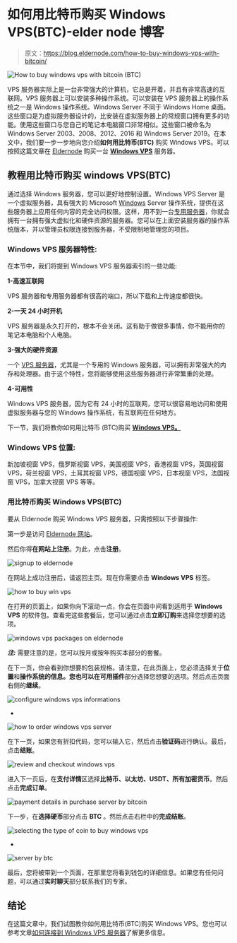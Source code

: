 # 如何用比特币购买 Windows VPS(BTC)-elder node 博客

> 原文：<https://blog.eldernode.com/how-to-buy-windows-vps-with-bitcoin/>

![How to buy windows vps with bitcoin (BTC)](img/3d55667a650cd07b707473a34a28087f.png)

VPS 服务器实际上是一台非常强大的计算机，它总是开着，并且有非常高速的互联网。VPS 服务器上可以安装多种操作系统。可以安装在 VPS 服务器上的操作系统之一是 Windows 操作系统。Windows Server 不同于 Windows Home 桌面。这些窗口是为虚拟服务器设计的，比安装在虚拟服务器上的常规窗口拥有更多的功能。使用这些窗口与您自己的笔记本电脑窗口非常相似。这些窗口被命名为 Windows Server 2003、2008、2012、2016 和 Windows Server 2019。在本文中，我们要一步一步地向您介绍**如何用比特币(BTC)** 购买 Windows VPS。可以按照这篇文章在 [Eldernode](https://eldernode.com/) 购买一台 **[Windows VPS](https://eldernode.com/windows-vps/)** 服务器。

## **教程用比特币购买 windows VPS(BTC)**

通过选择 Windows 服务器，您可以更好地控制设置。Windows VPS Server 是一个虚拟服务器，具有强大的 Microsoft [Windows](https://blog.eldernode.com/tag/windows/) Server 操作系统，提供在这些服务器上应用任何内容的完全访问权限。这样，用不到一台[专用服务器](https://blog.eldernode.com/buy-dedicated-server-with-bitcoin/)，你就会拥有一台拥有强大虚拟化和硬件资源的服务器。您可以在上面安装服务器的操作系统版本，并以管理员权限连接到服务器，不受限制地管理您的项目。

### **Windows VPS 服务器特性:**

在本节中，我们将提到 Windows VPS 服务器索引的一些功能:

**1-高速互联网**

VPS 服务器和专用服务器都有很高的端口，所以下载和上传速度都很快。

**2-一天 24 小时开机**

VPS 服务器是永久打开的，根本不会关闭。这有助于做很多事情，你不能用你的笔记本电脑和个人电脑。

**3-强大的硬件资源**

一个 [VPS 服务器](https://eldernode.com/vps/)，尤其是一个专用的 Windows 服务器，可以拥有非常强大的内存和处理器。由于这个特性，您将能够使用这些服务器进行非常繁重的处理。

**4-可用性**

Windows VPS 服务器，因为它有 24 小时的互联网，您可以很容易地访问和使用虚拟服务器与您的 Windows 操作系统，有互联网在任何地方。

下一节，我们将教你如何用比特币 (BTC)购买 **[Windows VPS。](https://eldernode.com/windows-vps/)**

### Windows VPS 位置:

新加坡视窗 VPS，俄罗斯视窗 VPS，美国视窗 VPS，香港视窗 VPS，英国视窗 VPS，荷兰视窗 VPS，土耳其视窗 VPS，德国视窗 VPS，日本视窗 VPS，法国视窗 VPS，加拿大视窗 VPS 等等。

### **用比特币购买 Windows VPS(BTC)**

要从 Eldernode 购买 Windows VPS 服务器，只需按照以下步骤操作:

第一步是访问 [Eldernode 网站](https://eldernode.com/)。

然后你得**在网站上注册**。为此，点击**注册**。

![signup to eldernode](img/cf3a516dd494dc6e35c1570e5f1e4b4d.png)

在网站上成功注册后，请返回主页。现在你需要点击 **Windows VPS** 标签。

![how to buy win vps](img/b5cde0788d4e3e9f1caf5950260bdc5a.png)

在打开的页面上，如果你向下滚动一点，你会在页面中间看到适用于 **Windows VPS** 的软件包。查看完这些套餐后，您可以通过点击**立即订购**来选择您想要的选项。

![windows vps packages on eldernode](img/7bee7007155305bb5cd5ee264afcc65e.png)

***注:*** 需要注意的是，您可以按月或按年购买本部分的套餐。

在下一页，你会看到你想要的包装规格。请注意，在此页面上，您必须选择关于**位置**和**操作系统的信息。**您也可以在**可用插件**部分选择您想要的选项。然后点击页面右侧的**继续**。

![configure windows vps informations](img/0bd25622b250f573454d36062a46422d.png)

*

![how to order windows vps server](img/f66133d3f53098ff0cba5ea542b14521.png)

在下一页，如果您有折扣代码，您可以输入它，然后点击**验证码**进行确认。最后，点击**结账**。

![review and checkout windows vps](img/8ef5f3842347b0a72d097c0e1992673c.png)

进入下一页后，在**支付详情**区选择**比特币、以太坊、USDT、所有加密货币**。然后点击**完成订单**。

![payment details in purchase server by bitcoin](img/c97549ae37b800b4f57a5b84c12400bb.png)

下一步，在**选择硬币**部分点击 **BTC** 。然后点击右栏中的**完成结账**。

![selecting the type of coin to buy windows vps](img/3d4034de15fac1b8e5ff77021f16b475.png)

*

![server by btc](img/6a55fe58bea63be74221256f13fedbdc.png)

最后，您将被带到一个页面，在那里您将看到钱包的详细信息。如果您有任何问题，可以通过**实时聊天**部分联系我们的专家。

## 结论

在这篇文章中，我们试图教你如何用比特币(BTC)购买 Windows VPS。您也可以参考文章[如何连接到 Windows VPS 服务器](https://blog.eldernode.com/connect-to-windows-vps-server/)了解更多信息。